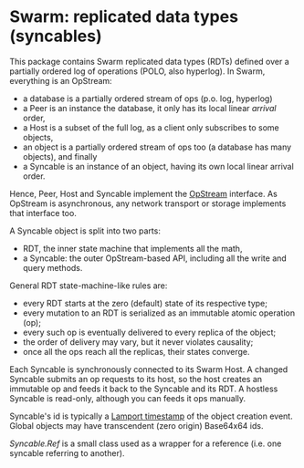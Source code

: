Swarm: replicated data types (syncables)
========================================

This package contains Swarm replicated data types (RDTs) defined over
a partially ordered log of operations (POLO, also hyperlog).
In Swarm, everything is an OpStream:

* a database is a partially ordered stream of ops (p.o. log, hyperlog)
* a Peer is an instance the database, it only has its local linear
        *arrival* order,
* a Host is a subset of the full log, as a client only subscribes
        to some objects,
* an object is a partially ordered stream of ops too
        (a database has many objects), and finally
* a Syncable is an instance of an object, having its own local
        linear arrival order.

Hence, Peer, Host and Syncable implement the
[OpStream](test/00_OpStream.js) interface.
As OpStream is asynchronous, any network transport or storage implements
that interface too. 

A Syncable object is split into two parts: 
* RDT, the inner state machine that implements all the math,
* a Syncable: the outer OpStream-based API, including all the write 
    and query methods.

General RDT state-machine-like rules are:
* every RDT starts at the zero (default) state of its respective type;
* every mutation to an RDT is serialized as an immutable atomic operation (op);
* every such op is eventually delivered to every replica of the object;
* the order of delivery may vary, but it never violates causality;
* once all the ops reach all the replicas, their states converge.

Each Syncable is synchronously connected to its Swarm Host.
A changed Syncable submits an op requests to its host, so
the host creates an immutable op and feeds it back to the Syncable and its RDT.
A hostless Syncable is read-only, although you can feeds it ops manually. 

Syncable's id is typically a [Lamport timestamp][stamp] of the object
creation event. Global objects may have transcendent (zero origin)
Base64x64 ids.

*Syncable.Ref* is a small class used as a wrapper for a reference
(i.e. one syncable referring to another).

[base64]: https://gritzko.gitbooks.io/swarm-the-protocol/content/64x64.html
[spec-pic]: http://swarmjs.github.io/images/spec.png
[op]: https://gritzko.gitbooks.io/swarm-the-protocol/content/op.html
[stamp]: https://gritzko.gitbooks.io/swarm-the-protocol/content/stamp.html